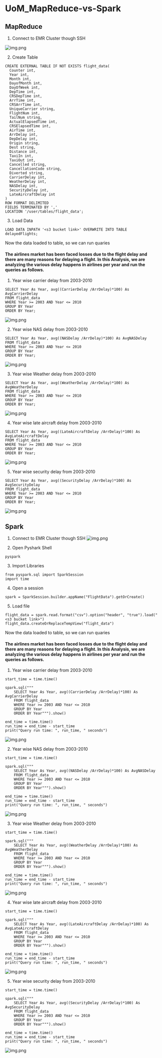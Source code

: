 # UoM_MapReduce-vs-Spark

## MapReduce

1. Connect to EMR Cluster though SSH

![img.png](MapReduce/EMR_Cluster_Hive.PNG)

2. Create Table 

```
CREATE EXTERNAL TABLE IF NOT EXISTS flight_data(
  Counter int,
  Year int, 
  Month int,
  DayofMonth int,
  DayOfWeek int,
  DepTime int,
  CRSDepTime int,
  ArrTime int,
  CRSArrTime int,
  UniqueCarrier string,
  FlightNum int,
  TailNum string,
  ActualElapsedTime int,
  CRSElapsedTime int,
  AirTime int,
  ArrDelay int,
  DepDelay int,
  Origin string,
  Dest string,
  Distance int,
  TaxiIn int,
  TaxiOut int,
  Cancelled string,
  CancellationCode string,
  Diverted string,
  CarrierDelay int,
  WeatherDelay int,
  NASDelay int,
  SecurityDelay int,
  LateAircraftDelay int
)
ROW FORMAT DELIMITED 
FIELDS TERMINATED BY ',' 
LOCATION '/user/tables/flight_data';
```

3. Load Data 

```
LOAD DATA INPATH '<s3 bucket link>' OVERWRITE INTO TABLE delayedFlights;
```

Now the data loaded to table, so we can run quaries


#### The airlines market has been faced losses due to the flight delay and there are many reasons for delaying a flight. In this Analysis, we are analyzing the various delay happens in airlines per year and run the queries as follows.

1. Year wise carrier delay from 2003-2010

```
SELECT Year As Year, avg((CarrierDelay /ArrDelay)*100) As AvgCarrierDelay
FROM flight_data
WHERE Year >= 2003 AND Year <= 2010
GROUP BY Year
ORDER BY Year;
```
![img.png](MapReduce/AvgCarrierDelay.PNG)


2. Year wise NAS delay from 2003-2010
```
SELECT Year As Year, avg((NASDelay /ArrDelay)*100) As AvgNASDelay
FROM flight_data
WHERE Year >= 2003 AND Year <= 2010
GROUP BY Year
ORDER BY Year;
```
![img.png](MapReduce/AvgNASDelay.PNG)


3. Year wise Weather delay from 2003-2010
```
SELECT Year As Year, avg((WeatherDelay /ArrDelay)*100) As AvgWeatherDelay
FROM flight_data
WHERE Year >= 2003 AND Year <= 2010
GROUP BY Year
ORDER BY Year;
```
![img.png](MapReduce/AvgWeatherDelay.PNG)


4. Year wise late aircraft delay from 2003-2010
```
SELECT Year As Year, avg((LateAircraftDelay /ArrDelay)*100) As AvgLateAircraftDelay
FROM flight_data
WHERE Year >= 2003 AND Year <= 2010
GROUP BY Year
ORDER BY Year;
```
![img.png](MapReduce/AvgLateAircraftDelay.PNG)


5. Year wise security delay from 2003-2010
```
SELECT Year As Year, avg((SecurityDelay /ArrDelay)*100) As AvgSecurityDelay
FROM flight_data
WHERE Year >= 2003 AND Year <= 2010
GROUP BY Year
ORDER BY Year;
```
![img.png](MapReduce/AvgSecurityDelay.PNG)



## Spark

1. Connect to EMR Cluster though SSH
![img.png](Spark/EMR_Cluster_Spark.PNG)

2. Open Pyshark Shell
```
pyspark
```

3. Import Libraries
```
from pyspark.sql import SparkSession
import time
```

4. Open a session 
```
spark = SparkSession.builder.appName("FlightData").getOrCreate()
```

5. Load file 
```
flight_data = spark.read.format("csv").option("header", "true").load("<s3 bucket link>")
flight_data.createOrReplaceTempView("flight_data")
```


Now the data loaded to table, so we can run quaries

#### The airlines market has been faced losses due to the flight delay and there are many reasons for delaying a flight. In this Analysis, we are analyzing the various delay happens in airlines per year and run the queries as follows.

1. Year wise carrier delay from 2003-2010

```
start_time = time.time()

spark.sql("""
	SELECT Year As Year, avg((CarrierDelay /ArrDelay)*100) As AvgCarrierDelay
	FROM flight_data
	WHERE Year >= 2003 AND Year <= 2010
	GROUP BY Year
	ORDER BY Year""").show()

end_time = time.time()
run_time = end_time - start_time
print("Query run time: ", run_time, " seconds")
```
![img.png](Spark/AvgCarrierDelay.PNG)


2. Year wise NAS delay from 2003-2010
```
start_time = time.time()

spark.sql("""
	SELECT Year As Year, avg((NASDelay /ArrDelay)*100) As AvgNASDelay
	FROM flight_data
	WHERE Year >= 2003 AND Year <= 2010
	GROUP BY Year
	ORDER BY Year""").show()

end_time = time.time()
run_time = end_time - start_time
print("Query run time: ", run_time, " seconds")
```
![img.png](Spark/AvgNASDelay.PNG)


3. Year wise Weather delay from 2003-2010
```
start_time = time.time()

spark.sql("""
	SELECT Year As Year, avg((WeatherDelay /ArrDelay)*100) As AvgWeatherDelay
	FROM flight_data
	WHERE Year >= 2003 AND Year <= 2010
	GROUP BY Year
	ORDER BY Year""").show()

end_time = time.time()
run_time = end_time - start_time
print("Query run time: ", run_time, " seconds")
```
![img.png](Spark/AvgWeatherDelay.PNG)


4. Year wise late aircraft delay from 2003-2010
```
start_time = time.time()

spark.sql("""
	SELECT Year As Year, avg((LateAircraftDelay /ArrDelay)*100) As AvgLateAircraftDelay
	FROM flight_data
	WHERE Year >= 2003 AND Year <= 2010
	GROUP BY Year
	ORDER BY Year""").show()

end_time = time.time()
run_time = end_time - start_time
print("Query run time: ", run_time, " seconds")
```
![img.png](Spark/AvgLateAircraftDelay.PNG)


5. Year wise security delay from 2003-2010
```
start_time = time.time()

spark.sql("""
	SELECT Year As Year, avg((SecurityDelay /ArrDelay)*100) As AvgSecurityDelay
	FROM flight_data
	WHERE Year >= 2003 AND Year <= 2010
	GROUP BY Year
	ORDER BY Year""").show()

end_time = time.time()
run_time = end_time - start_time
print("Query run time: ", run_time, " seconds")
```
![img.png](Spark/AvgSecurityDelay.PNG)


